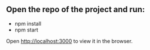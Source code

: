 ## Open the repo of the project and run:

- npm install
- npm start

Open [http://localhost:3000](http://localhost:3000) to view it in the browser.


